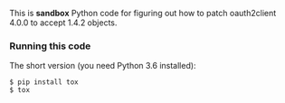 This is **sandbox** Python code for figuring out how to patch oauth2client
4.0.0 to accept 1.4.2 objects.

### Running this code

The short version (you need Python 3.6 installed):

```
$ pip install tox
$ tox
```
